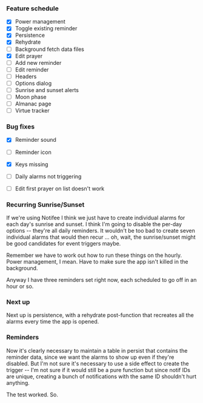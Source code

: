 ### Feature schedule

- [x] Power management
- [x] Toggle existing reminder
- [x] Persistence
- [x] Rehydrate
- [ ] Background fetch data files
- [x] Edit prayer
- [ ] Add new reminder
- [ ] Edit reminder
- [ ] Headers
- [ ] Options dialog
- [ ] Sunrise and sunset alerts
- [ ] Moon phase
- [ ] Almanac page
- [ ] Virtue tracker

### Bug fixes

- [x] Reminder sound
- [ ] Reminder icon
- [x] Keys missing
- [ ] Daily alarms not triggering
- [ ] Edit first prayer on list doesn't work


### Recurring Sunrise/Sunset

If we're using Notifee I think we just have to create individual alarms for each day's sunrise and sunset.
I think I'm going to disable the per-day options -- they're all daily reminders.  It wouldn't be too bad
to create seven individual alarms that would then recur ... oh, wait, the sunrise/sunset might be good
candidates for event triggers maybe.

Remember we have to work out how to run these things on the hourly.  Power management, I mean.  Have to
make sure the app isn't killed in the background.

Anyway I have three reminders set right now, each scheduled to go off in an hour or so.

### Next up

Next up is persistence, with a rehydrate post-function that recreates all the alarms
every time the app is opened.

### Reminders

Now it's clearly necessary to maintain a table in persist that contains the reminder
data, since we want the alarms to show up even if they're disabled.  But I'm not sure
it's necessary to use a side effect to create the trigger -- I'm not sure if it would
still be a pure function but since notif IDs are unique, creating a bunch of notifications
with the same ID shouldn't hurt anything.

The test worked.  So.
